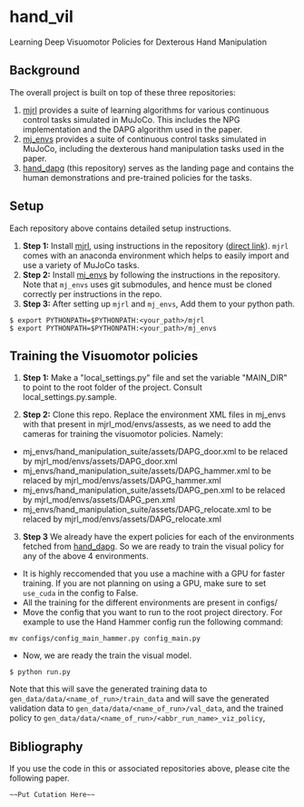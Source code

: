 # hand_vil
Learning Deep Visuomotor Policies for Dexterous Hand Manipulation

## Background

The overall project is built on top of these three repositories:

1. [mjrl](https://github.com/aravindr93/mjrl) provides a suite of learning algorithms for various continuous control tasks simulated in MuJoCo. This includes the NPG implementation and the DAPG algorithm used in the paper.
2. [mj_envs](https://github.com/vikashplus/mj_envs) provides a suite of continuous control tasks simulated in MuJoCo, including the dexterous hand manipulation tasks used in the paper.
3. [hand_dapg](https://github.com/aravindr93/hand_dapg) (this repository) serves as the landing page and contains the human demonstrations and pre-trained policies for the tasks.

## Setup

Each repository above contains detailed setup instructions. 
1. **Step 1:** Install [mjrl](https://github.com/aravindr93/mjrl), using instructions in the repository ([direct link](https://github.com/aravindr93/mjrl/tree/master/setup)). `mjrl` comes with an anaconda environment which helps to easily import and use a variety of MuJoCo tasks.
2. **Step 2:** Install [mj_envs](https://github.com/vikashplus/mj_envs) by following the instructions in the repository. Note that `mj_envs` uses git submodules, and hence must be cloned correctly per instructions in the repo.
3. **Step 3:** After setting up `mjrl` and `mj_envs`, Add them to your python path.
```
$ export PYTHONPATH=$PYTHONPATH:<your_path>/mjrl
$ export PYTHONPATH=$PYTHONPATH:<your_path>/mj_envs
```

## Training the Visuomotor policies

1. **Step 1:** Make a "local_settings.py" file and set the variable "MAIN_DIR" to point to the root folder of the project. Consult local_settings.py.sample.

2. **Step 2:** Clone this repo. Replace the environment XML files in mj_envs with that present in mjrl_mod/envs/assests, as we need to add the cameras for training the visuomotor policies. Namely:
* mj_envs/hand_manipulation_suite/assets/DAPG_door.xml to be relaced by mjrl_mod/envs/assets/DAPG_door.xml
* mj_envs/hand_manipulation_suite/assets/DAPG_hammer.xml to be relaced by mjrl_mod/envs/assets/DAPG_hammer.xml
* mj_envs/hand_manipulation_suite/assets/DAPG_pen.xml to be relaced by mjrl_mod/envs/assets/DAPG_pen.xml
* mj_envs/hand_manipulation_suite/assets/DAPG_relocate.xml to be relaced by mjrl_mod/envs/assets/DAPG_relocate.xml

3. **Step 3** We already have the expert policies for each of the environments fetched from [hand_dapg](https://github.com/aravindr93/hand_dapg). So we are ready to train the visual policy for any of the above 4 environments.
* It is highly reccomended that you use a machine with a GPU for faster training. If you are not planning on using a GPU, make sure to set `use_cuda` in the config to False.
* All the training for the different environments are present in configs/
* Move the config that you want to run to the root project directory. For example to use the Hand Hammer config run the following command:
```
mv configs/config_main_hammer.py config_main.py
```
* Now, we are ready the train the visual model.
```
$ python run.py
```

Note that this will save the generated training data to `gen_data/data/<name_of_run>/train_data`
and will save the generated validation data to `gen_data/data/<name_of_run>/val_data`, and the trained policy
to `gen_data/data/<name_of_run>/<abbr_run_name>_viz_policy`,
 
## Bibliography

If you use the code in this or associated repositories above, please cite the following paper.
```
~~Put Cutation Here~~
```
